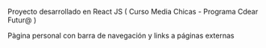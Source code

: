 Proyecto desarrollado en React JS
( Curso Media Chicas - Programa Cdear Futur@ )

Pàgina personal con barra de navegación y links a páginas externas
